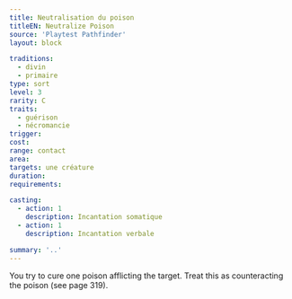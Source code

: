 ```yaml
---
title: Neutralisation du poison
titleEN: Neutralize Poison
source: 'Playtest Pathfinder'
layout: block

traditions:
  - divin
  - primaire
type: sort
level: 3
rarity: C
traits:
  - guérison
  - nécromancie
trigger: 
cost: 
range: contact
area: 
targets: une créature
duration: 
requirements: 

casting:
  - action: 1
    description: Incantation somatique
  - action: 1
    description: Incantation verbale

summary: '..'
---
```

You try to cure one poison afflicting the target. Treat this as counteracting the poison (see page 319).